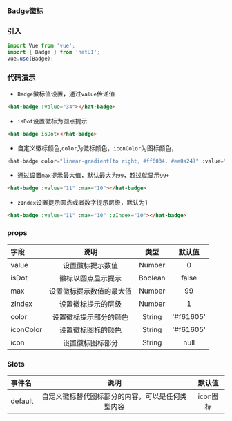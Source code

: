 ### Badge徽标

### 引入

```js
import Vue from 'vue';
import { Badge } from 'hatUI';
Vue.use(Badge);
```

### 代码演示

- `Badge`徽标值设置，通过`value`传递值

```html
<hat-badge :value="34"></hat-badge>
```
- `isDot`设置徽标为圆点提示

```html
<hat-badge isDot></hat-badge>
```
- 自定义徽标颜色,`color`为徽标颜色，`iconColor`为图标颜色，

```js
<hat-badge color="linear-gradient(to right, #ff6034, #ee0a24)" :value="10"></hat-badge>
```
- 通过设置`max`提示最大值，默认最大为`99`，超过就显示`99+`

```html
<hat-badge :value="11" :max="10"></hat-badge>
```
- `zIndex`设置提示圆点或者数字提示层级，默认为1

```html
<hat-badge :value="11" :max="10" :zIndex="10"></hat-badge>
```



### props

| 字段    | 说明    | 类型 |默认值|
| :------------- |:-------------:| :-----:|:-------:|
| value  | 设置徽标提示数值|Number |0|
| isDot  | 徽标以圆点显示提示   |  Boolean |false|
| max | 设置徽标提示数值的最大值   | Number| 99|
|zIndex|设置徽标提示的层级|Number|1|
|color|设置徽标提示部分的颜色|String|'#f61605'|
|iconColor |设置徽标图标的颜色|String|'#f61605'|
|icon |设置徽标图标部分|String|null|

### Slots

| 事件名    | 说明   |默认值|
| :------------- |:-------------:|:--------:|
| default  | 自定义徽标替代图标部分的内容，可以是任何类型内容 |icon图标 |

<ClientOnly>
  <demo componentName="badge" />
</ClientOnly>

